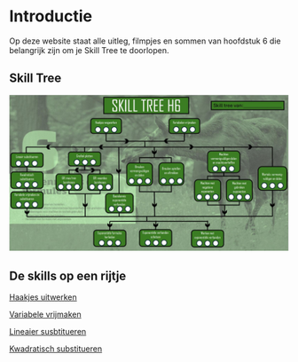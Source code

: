 # Introductie

Op deze website staat alle uitleg, filmpjes en sommen van hoofdstuk 6 die belangrijk zijn om je Skill Tree te doorlopen.

## Skill Tree

![](./Figuren/Skilltree.JPG) 

## De skills op een rijtje

[Haakjes uitwerken](1.Haakjes_uitwerken.md)

[Variabele vrijmaken](2.Variabele_vrijmaken.md)

[Lineaier susbtitueren](3.Lineair_susbtitueren.md)

[Kwadratisch substitueren](4.Kwadratisch_substitueren.md)
